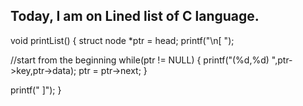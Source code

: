 ## Today, I am on Lined list of C language.

void printList() {
   struct node *ptr = head;
   printf("\n[ ");
	
   //start from the beginning
   while(ptr != NULL) {
      printf("(%d,%d) ",ptr->key,ptr->data);
      ptr = ptr->next;
   }
	
   printf(" ]");
}

